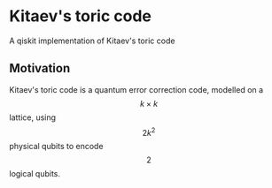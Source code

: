 # Kitaev's toric code
A qiskit implementation of Kitaev's toric code



## Motivation 

Kitaev's toric code is a quantum error correction code, modelled on a $$k \times k$$ lattice, using $$2 k^{2} $$ physical qubits to encode $$2$$ logical qubits. 
